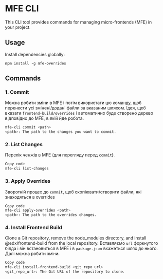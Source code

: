 # MFE CLI

This CLI tool provides commands for managing micro-frontends (MFE) in your project.

## Usage

Install dependencies globally:

`npm install -g mfe-overrides`

## Commands

### 1. Commit
Можна робити зміни в MFE і потім використати цю команду, щоб перенести усі змінені/додані файли за вказаним шляхом. Ідея, щоб вказати `frontend-build/overrides`  і автоматично буде створено дерево відповідно до MFE, в якій йде робота.

```bash
mfe-cli commit <path>
<path>: The path to the changes you want to commit.
```

### 2. List Changes
Перелік ченжів в MFE (для перегляду перед `commit`).

```bash
Copy code
mfe-cli list-changes
```

### 3. Apply Overrides
Зворотній процес до `commit`, щоб скопіювати/створити файли, які знаходяться в overrides


```bash
Copy code
mfe-cli apply-overrides <path>
<path>: The path to the overrides changes.
```

### 4. Install Frontend Build
Clone a Git repository, remove the node_modules directory, and install @edx/frontend-build from the local repository.
Вставляємо `url` форкнутого білда і він встановиться в MFE і в `package.json` вкажеться шлях до нього. Далі можна робити зміни.

```bash
Copy code
mfe-cli install-frontend-build <git_repo_url>
<git_repo_url>: The Git URL of the repository to clone.
```

